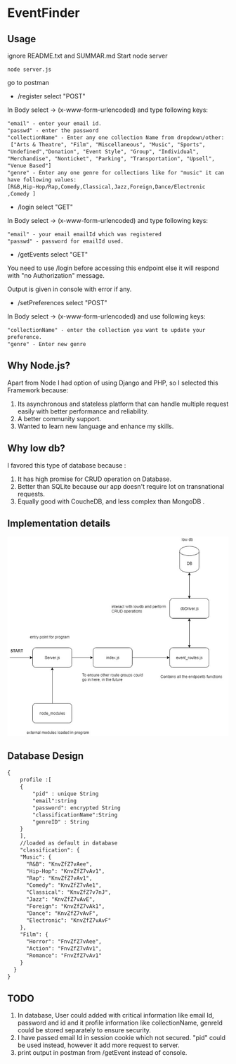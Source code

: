 # EventFinder

## Usage

ignore README.txt and SUMMAR.md
Start node server 

```text
node server.js    
```

go to postman

* /register select "POST"

In Body select -&gt; \(x-www-form-urlencoded\) and type following keys:

```text
"email" - enter your email id.
"passwd" - enter the password
"collectionName" - Enter any one collection Name from dropdown/other:
 ["Arts & Theatre", "Film", "Miscellaneous", "Music", "Sports", "Undefined","Donation", "Event Style", "Group", "Individual", "Merchandise", "Nonticket", "Parking", "Transportation", "Upsell", "Venue Based"]
"genre" - Enter any one genre for collections like for "music" it can have following values:
[R&B,Hip-Hop/Rap,Comedy,Classical,Jazz,Foreign,Dance/Electronic ,Comedy ]
```

*  /login select "GET" 

In Body select -&gt; \(x-www-form-urlencoded\) and type following keys:

```text
"email" - your email emailId which was registered
"passwd" - password for emailId used.
```

* /getEvents select "GET"

You need to use /login before accessing this endpoint else it will respond with "no Authorization" message.

Output is given in console with error if any.

* /setPreferences select "POST" 

In Body select -&gt; \(x-www-form-urlencoded\) and use following keys:

```text
"collectionName" - enter the collection you want to update your preference.
"genre" - Enter new genre 
```

## Why Node.js? <a id="why-node-js"></a>

Apart from Node I had option of using Django and PHP, so I selected this Framework because:‌

1. Its asynchronous and stateless platform that can handle multiple request easily with better performance and reliability.
2. A better community support.
3. Wanted to learn new language and enhance my skills.

## Why low db? <a id="why-low-db"></a>

I favored this type of database because :‌

1. It has high promise for CRUD operation on Database. 
2. Better than SQLite because our app doesn't require lot on transnational requests.
3. Equally good with CoucheDB, and less complex than MongoDB .

## Implementation details

![design of my code](.gitbook/assets/untitled-diagram.jpg)

## Database Design

```text
{
    profile :[
    {
        "pid" : unique String
        "email":string
        "password": encrypted String
        "classificationName":String
        "genreID" : String
    }
    ],
    //loaded as default in database
    "classification": {
    "Music": {
      "R&B": "KnvZfZ7vAee",
      "Hip-Hop": "KnvZfZ7vAv1",
      "Rap": "KnvZfZ7vAv1",
      "Comedy": "KnvZfZ7vAe1",
      "Classical": "KnvZfZ7v7nJ",
      "Jazz": "KnvZfZ7vAvE",
      "Foreign": "KnvZfZ7vAk1",
      "Dance": "KnvZfZ7vAvF",
      "Electronic": "KnvZfZ7vAvF"
    },
    "Film": {
      "Horror": "FnvZfZ7vAee",
      "Action": "FnvZfZ7vAv1",
      "Romance": "FnvZfZ7vAv1"
    }
  }
}
```

## TODO 

1. In database, User could added with critical information like email Id, password and id and it profile information like collectionName, genreId could be stored separately to ensure security.
2. I have passed email Id in session cookie which not secured. "pid"  could be used instead, however it add more request to server.
3. print output in postman from /getEvent instead of console.

